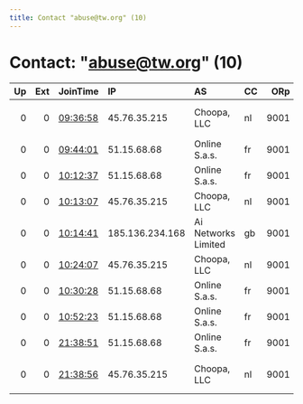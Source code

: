 ```yaml
---
title: Contact "abuse@tw.org" (10)
---
```


# Contact: "abuse@tw.org" (10)

|   Up |   Ext | JoinTime                                                                                            | IP              | AS                  | CC   |   ORp |   Dirp | OS    | Version           | Nickname   |   eFamMembers |
|-----:|------:|:----------------------------------------------------------------------------------------------------|:----------------|:--------------------|:-----|------:|-------:|:------|:------------------|:-----------|--------------:|
|    0 |     0 | [09:36:58](https://metrics.torproject.org/rs.html#details/F106DD091BA59CA5F73D95C3A9E825EC20918447) | 45.76.35.215    | Choopa, LLC         | nl   |  9001 |   9030 | Linux | 0.3.4.0-alpha-dev | Lilly      |             1 |
|    0 |     0 | [09:44:01](https://metrics.torproject.org/rs.html#details/FFE0CE2753842F7947EC1E5DF7913BD175C4B78D) | 51.15.68.68     | Online S.a.s.       | fr   |  9001 |   9030 | Linux | 0.3.3.5-rc        | Lilly      |             1 |
|    0 |     0 | [10:12:37](https://metrics.torproject.org/rs.html#details/95C0210D5A7BD2F886DAFA3D1C69C8DB087755C6) | 51.15.68.68     | Online S.a.s.       | fr   |  9001 |   9030 | Linux | 0.3.2.10          | lilly      |             1 |
|    0 |     0 | [10:13:07](https://metrics.torproject.org/rs.html#details/68EFCD98EDD787996D8BD635AD668FCC61CBEF95) | 45.76.35.215    | Choopa, LLC         | nl   |  9001 |   9030 | Linux | 0.3.2.10          | Lilly      |             1 |
|    0 |     0 | [10:14:41](https://metrics.torproject.org/rs.html#details/325FABB1C8D7F44AACC11202A8D5653C6766A96D) | 185.136.234.168 | Ai Networks Limited | gb   |  9001 |   9030 | Linux | 0.3.2.10          | Lilly      |             1 |
|    0 |     0 | [10:24:07](https://metrics.torproject.org/rs.html#details/5DE9418880DC16CC4C9EA29F23AFB782B87C49CB) | 45.76.35.215    | Choopa, LLC         | nl   |  9001 |   9030 | Linux | 0.3.2.10          | Lilly      |             1 |
|    0 |     0 | [10:30:28](https://metrics.torproject.org/rs.html#details/4FEE27B979A7AB20E11D730CF0EE4DA28518C142) | 51.15.68.68     | Online S.a.s.       | fr   |  9001 |   9030 | Linux | 0.3.2.10          | Lilly      |             1 |
|    0 |     0 | [10:52:23](https://metrics.torproject.org/rs.html#details/06E802F19248DA109EDCAE384D60DB3DB315E6F0) | 51.15.68.68     | Online S.a.s.       | fr   |  9001 |   9030 | Linux | 0.3.2.10          | Lilly      |             1 |
|    0 |     0 | [21:38:51](https://metrics.torproject.org/rs.html#details/F0F578550E9928E4ED087EB5FCE39DA593F89C0F) | 51.15.68.68     | Online S.a.s.       | fr   |  9001 |   9030 | Linux | 0.3.2.10          | Lilly      |             1 |
|    0 |     0 | [21:38:56](https://metrics.torproject.org/rs.html#details/B1AA8E0AA92A7EF5DC599A61ED7984E7C2F41C54) | 45.76.35.215    | Choopa, LLC         | nl   |  9001 |   9030 | Linux | 0.3.4.0-alpha-dev | Lilly      |             1 |
